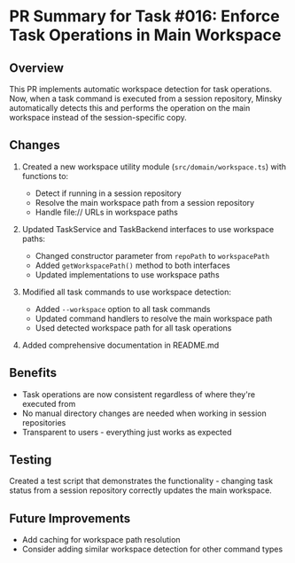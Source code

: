 # PR Summary for Task #016: Enforce Task Operations in Main Workspace

## Overview

This PR implements automatic workspace detection for task operations. Now, when a task command is executed from a session repository, Minsky automatically detects this and performs the operation on the main workspace instead of the session-specific copy.

## Changes

1. Created a new workspace utility module (`src/domain/workspace.ts`) with functions to:
   - Detect if running in a session repository
   - Resolve the main workspace path from a session repository
   - Handle file:// URLs in workspace paths

2. Updated TaskService and TaskBackend interfaces to use workspace paths:
   - Changed constructor parameter from `repoPath` to `workspacePath`
   - Added `getWorkspacePath()` method to both interfaces
   - Updated implementations to use workspace paths

3. Modified all task commands to use workspace detection:
   - Added `--workspace` option to all task commands
   - Updated command handlers to resolve the main workspace path
   - Used detected workspace path for all task operations

4. Added comprehensive documentation in README.md

## Benefits

- Task operations are now consistent regardless of where they're executed from
- No manual directory changes are needed when working in session repositories
- Transparent to users - everything just works as expected

## Testing

Created a test script that demonstrates the functionality - changing task status from a session repository correctly updates the main workspace.

## Future Improvements

- Add caching for workspace path resolution
- Consider adding similar workspace detection for other command types 
